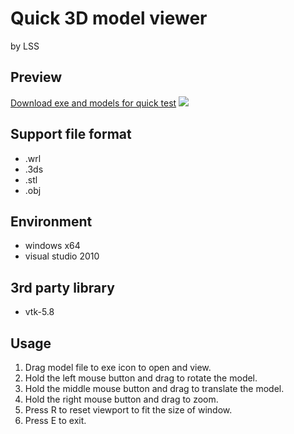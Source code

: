 # Quick 3D model viewer
 by LSS
## Preview
[Download exe and models for quick test](http://download.csdn.net/download/qq_32408771/10004806)
![](https://github.com/LSS5773/3Dviewer/blob/master/quick%20preview/preview.gif)
## Support file format
- .wrl
- .3ds
- .stl
- .obj
## Environment
- windows x64
- visual studio 2010
## 3rd party library
- vtk-5.8
## Usage
1. Drag model file to exe icon to open and view.
2. Hold the left mouse button and drag to rotate the model.
3. Hold the middle mouse button and drag to translate the model.
4. Hold the right mouse button and drag to zoom.
5. Press R to reset viewport to fit the size of window.
6. Press E to exit.